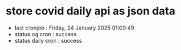 # store covid daily api as json data

- last cronjob : Friday, 24 January 2025 01:09:49
- status og cron : success
- status daily cron : success
      
      